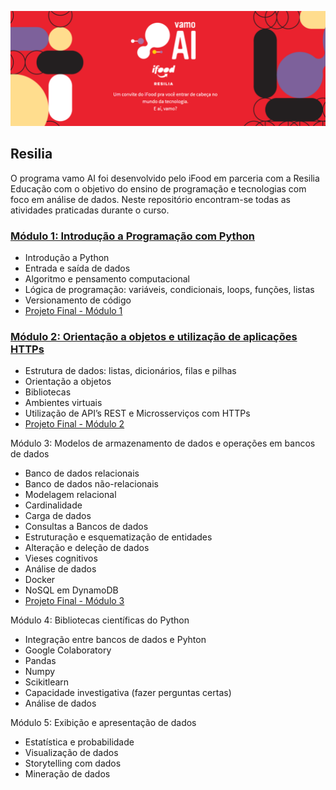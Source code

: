 <p align="center">
  <img src="https://github.com/csuwaki/vamoAI/blob/main/imagens/vamoAI.png">
</p>


## Resilia

O programa vamo AI foi desenvolvido pelo iFood em parceria com a Resilia Educação com o objetivo do ensino de programação e tecnologias com foco em análise de dados. Neste repositório encontram-se todas as atividades praticadas durante o curso.

### [Módulo 1: Introdução a Programação com Python](https://github.com/csuwaki/vamoai/tree/main/modulo1)
* Introdução a Python
* Entrada e saída de dados
* Algoritmo e pensamento computacional
* Lógica de programação: variáveis, condicionais, loops, funções, listas
* Versionamento de código
* [Projeto Final - Módulo 1](https://github.com/csuwaki/JogoResilia)


### [Módulo 2: Orientação a objetos e utilização de aplicações HTTPs](https://github.com/csuwaki/vamoAI/tree/main/modulo2)
* Estrutura de dados: listas, dicionários, filas e pilhas
* Orientação a objetos
* Bibliotecas
* Ambientes virtuais
* Utilização de API’s REST e Microsserviços com HTTPs
* [Projeto Final - Módulo 2](https://github.com/csuwaki/projeto_modulo_2)

Módulo 3: Modelos de armazenamento de dados e operações em bancos de dados

* Banco de dados relacionais
* Banco de dados não-relacionais
* Modelagem relacional
* Cardinalidade
* Carga de dados 
* Consultas a Bancos de dados 
* Estruturação e esquematização de entidades 
* Alteração e deleção de dados 
* Vieses cognitivos
* Análise de dados
* Docker
* NoSQL em DynamoDB
* [Projeto Final - Módulo 3](https://github.com/csuwaki/projeto3-vamoai)

Módulo 4: Bibliotecas científicas do Python
* Integração entre bancos de dados e Pyhton
* Google Colaboratory
* Pandas
* Numpy
* Scikitlearn
* Capacidade investigativa (fazer perguntas certas)
* Análise de dados

Módulo 5: Exibição e apresentação de dados
* Estatística e probabilidade
* Visualização de dados
* Storytelling com dados
* Mineração de dados
